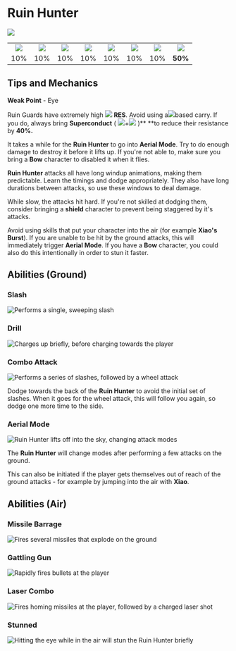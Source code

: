 # Ruin Hunter

![](../../.gitbook/assets/ruin-hunter.png)

|                                            |                                             |                                            |                                               |                                             |                                           |                                              |                                                |
| :----------------------------------------: | :-----------------------------------------: | :----------------------------------------: | :-------------------------------------------: | :-----------------------------------------: | :---------------------------------------: | :------------------------------------------: | :--------------------------------------------: |
| ![](../../.gitbook/assets/pyro\_small.png) | ![](../../.gitbook/assets/hydro\_small.png) | ![](../../.gitbook/assets/cryo\_small.png) | ![](../../.gitbook/assets/electro\_small.png) | ![](../../.gitbook/assets/anemo\_small.png) | ![](../../.gitbook/assets/geo\_small.png) | ![](../../.gitbook/assets/dendro\_small.png) | ![](../../.gitbook/assets/physical\_small.png) |
|                     10%                    |                     10%                     |                     10%                    |                      10%                      |                     10%                     |                    10%                    |                      10%                     |                     **50%**                    |

## Tips and Mechanics

**Weak Point** - Eye

Ruin Guards have extremely high ![](../../.gitbook/assets/physical\_small.png) **RES**. Avoid using a![](../../.gitbook/assets/physical\_small.png)based carry. If you do, always bring **Superconduct** ( ![](../../.gitbook/assets/cryo\_small.png)+![](../../.gitbook/assets/electro\_small.png) )\*\* \*\*to reduce their resistance by **40%.**

It takes a while for the **Ruin Hunter** to go into **Aerial Mode**. Try to do enough damage to destroy it before it lifts up. If you're not able to, make sure you bring a **Bow** character to disabled it when it flies.

**Ruin Hunter** attacks all have long windup animations, making them predictable. Learn the timings and dodge appropriately. They also have long durations between attacks, so use these windows to deal damage.

While slow, the attacks hit hard. If you're not skilled at dodging them, consider bringing a **shield** character to prevent being staggered by it's attacks.

Avoid using skills that put your character into the air (for example **Xiao's** **Burst**). If you are unable to be hit by the ground attacks, this will immediately trigger **Aerial Mode**. If you have a **Bow** character, you could also do this intentionally in order to stun it faster.

## Abilities (Ground)

### Slash

![Performs a single, sweeping slash](../../.gitbook/assets/ruinhunter\_slash.gif)

### Drill

![Charges up briefly, before charging towards the player](../../.gitbook/assets/ruinhunter\_drill.gif)

### Combo Attack

![Performs a series of slashes, followed by a wheel attack](../../.gitbook/assets/ruinhunter\_combo.gif)

Dodge towards the back of the **Ruin Hunter** to avoid the initial set of slashes. When it goes for the wheel attack, this will follow you again, so dodge one more time to the side.

### Aerial Mode

![Ruin Hunter lifts off into the sky, changing attack modes](../../.gitbook/assets/ruinhunter\_airmode.gif)

The **Ruin Hunter** will change modes after performing a few attacks on the ground.

This can also be initiated if the player gets themselves out of reach of the ground attacks - for example by jumping into the air with **Xiao**.

## Abilities (Air)

### Missile Barrage

![Fires several missiles that explode on the ground](../../.gitbook/assets/ruinhunter\_missiles.gif)

### Gattling Gun

![Rapidly fires bullets at the player](../../.gitbook/assets/ruinhunter\_bullets.gif)

### Laser Combo

![Fires homing missiles at the player, followed by a charged laser shot](../../.gitbook/assets/ruinhunter\_lazer.gif)

### Stunned

![Hitting the eye while in the air will stun the Ruin Hunter briefly](../../.gitbook/assets/ruinhunter\_disable.gif)

